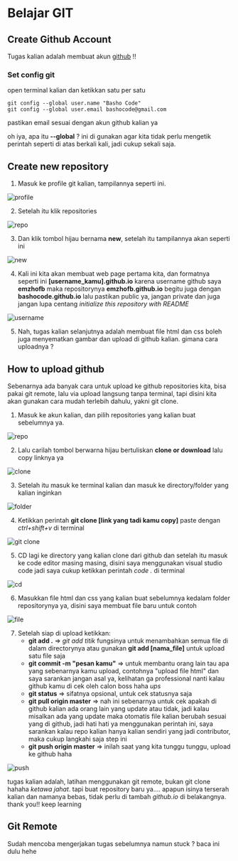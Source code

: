 # Belajar GIT

## Create Github Account

Tugas kalian adalah membuat akun [github](https://github.com/) !!

### Set config git

open terminal kalian dan ketikkan satu per satu

```
git config --global user.name "Basho Code"
git config --global user.email bashocode@gmail.com
```

pastikan email sesuai dengan akun github kalian ya

oh iya, apa itu **--global** ? ini di gunakan agar kita tidak perlu mengetik perintah seperti di atas berkali kali, jadi cukup sekali saja.

## Create new repository

1. Masuk ke profile git kalian, tampilannya seperti ini.

![profile](https://github.com/bashocode/javascript/blob/master/first%20week/img/Screenshot%20from%202019-03-12%2022-31-22.png)

2. Setelah itu klik repositories

![repo](https://github.com/bashocode/javascript/blob/master/first%20week/img/Screenshot%20from%202019-03-12%2022-31-23.png)

3. Dan klik tombol hijau bernama **new**, setelah itu tampilannya akan seperti ini

![new](https://github.com/bashocode/javascript/blob/master/first%20week/img/Screenshot%20from%202019-03-12%2022-31-37.png)

4. Kali ini kita akan membuat web page pertama kita, dan formatnya seperti ini **[username_kamu].github.io** karena username github saya **emzhofb** maka repositorynya **emzhofb.github.io** begitu juga dengan **bashocode.github.io** lalu pastikan public ya, jangan private dan juga jangan lupa centang _initialize this repository with README_

![username](https://github.com/bashocode/javascript/blob/master/first%20week/img/Screenshot%20from%202019-03-12%2022-31-48.png)

5. Nah, tugas kalian selanjutnya adalah membuat file html dan css boleh juga menyematkan gambar dan upload di github kalian. gimana cara uploadnya ?

## How to upload github

Sebenarnya ada banyak cara untuk upload ke github repositories kita, bisa pakai git remote, lalu via upload langsung tanpa terminal, tapi disini kita akan gunakan cara mudah terlebih dahulu, yakni git clone.

1. Masuk ke akun kalian, dan pilih repositories yang kalian buat sebelumnya ya.

![repo](https://github.com/bashocode/javascript/blob/master/first%20week/img/Screenshot%20from%202019-03-12%2022-47-26.png)

2. Lalu carilah tombol berwarna hijau bertuliskan **clone or download** lalu copy linknya ya

![clone](https://github.com/bashocode/javascript/blob/master/first%20week/img/Screenshot%20from%202019-03-12%2022-47-36.png)

3. Setelah itu masuk ke terminal kalian dan masuk ke directory/folder yang kalian inginkan

![folder](https://github.com/bashocode/javascript/blob/master/first%20week/img/Screenshot%20from%202019-03-12%2022-59-23.png)

4. Ketikkan perintah **git clone [link yang tadi kamu copy]** paste dengan _ctrl+shift+v_ di terminal

![git clone](https://github.com/bashocode/javascript/blob/master/first%20week/img/Screenshot%20from%202019-03-12%2022-59-29.png)

5. CD lagi ke directory yang kalian clone dari github dan setelah itu masuk ke code editor masing masing, disini saya menggunakan visual studio code jadi saya cukup ketikkan perintah _code ._ di terminal

![cd](https://github.com/bashocode/javascript/blob/master/first%20week/img/Screenshot%20from%202019-03-12%2023-00-26.png)

6. Masukkan file html dan css yang kalian buat sebelumnya kedalam folder repositorynya ya, disini saya membuat file baru untuk contoh

![file](https://github.com/bashocode/javascript/blob/master/first%20week/img/Screenshot%20from%202019-03-12%2023-00-38.png)

7. Setelah siap di upload ketikkan:
   - **git add .** => _git add titik_ fungsinya untuk menambahkan semua file di dalam directorynya atau gunakan **git add [nama_file]** untuk upload satu file saja
   - **git commit -m "pesan kamu"** => untuk membantu orang lain tau apa yang sebenarnya kamu upload, contohnya "upload file html" dan saya sarankan jangan asal ya, kelihatan ga professional nanti kalau github kamu di cek oleh calon boss haha _ups_
   - **git status** => sifatnya opsional, untuk cek statusnya saja
   - **git pull origin master** => nah ini sebenarnya untuk cek apakah di github kalian ada orang lain yang update atau tidak, jadi kalau misalkan ada yang update maka otomatis file kalian berubah sesuai yang di github, jadi hati hati ya menggunakan perintah ini, saya sarankan kalau repo kalian hanya kalian sendiri yang jadi contributor, maka cukup langkahi saja step ini
   - **git push origin master** => inilah saat yang kita tunggu tunggu, upload ke github haha

![push](https://github.com/bashocode/javascript/blob/master/first%20week/img/Screenshot%20from%202019-03-12%2023-02-04.png)

tugas kalian adalah, latihan menggunakan git remote, bukan git clone hahaha _ketawa jahat_. tapi buat repository baru ya.... apapun isinya terserah kalian dan namanya bebas, tidak perlu di tambah _github.io_ di belakangnya. thank you!! keep learning

## Git Remote

Sudah mencoba mengerjakan tugas sebelumnya namun stuck ? baca ini dulu hehe
